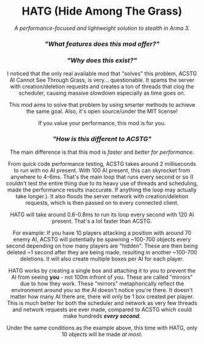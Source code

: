 <div align="center">
  <h1>HATG (Hide Among The Grass)</h1>
  <p>
    <i>A performance-focused and lightweight solution to stealth in Arma 3.</i>
  </p>

  ### ***"What features does this mod offer?"***

  ### ***"Why does this exist?"***

  I noticed that the only real available mod that "solves" this problem, ACSTG AI Cannot See Through Grass, is very... questionable. It spams the server with creation/deletion requests and creates a ton of threads that clog the scheduler, causing massive slowdown especially as time goes on.

  This mod aims to solve that problem by using smarter methods to achieve the same goal. Also, it's open source/under the MIT license!

  If you value your performance, this mod is for you.

  ### ***"How is this different to ACSTG"***

  The main difference is that this mod is *faster* and *better for performance*.

  From quick code performance testing, ACSTG takes around 2 milliseconds to run with no AI present. With 100 AI present, this can skyrocket from anywhere to 4-6ms. That's the main loop that runs every second or so (I couldn't test the entire thing due to its heavy use of threads and scheduling, made the performance results inaccurate. If anything the loop may actually take longer.). It also floods the server network with creation/deletion requests, which is then passed on to every connected client.

  HATG will take around 0.6-0.8ms to run its loop every second with 120 AI present. That's a lot faster than ACSTG.

  For example:
  If you have 10 players attacking a position with around 70 enemy AI, ACSTG will potentially be spawning ~100-700 objects every second depending on how many players are "hidden". These are then being deleted ~1 second after they are being made, resulting in another ~100-700 deletions. It will also create multiple boxes per AI for each player.

  HATG works by creating a single box and attaching it to you to prevent the AI from seeing **you** - not 100m infront of you. These are called "mirrors" due to how they work. These "mirrors" metaphorically reflect the environment around you so the AI doesn't notice you're there. It doesn't matter how many AI there are, there will only be 1 box created per player. This is much better for both the scheduler and network as very few threads and network requests are ever made, compared to ACSTG which could make hundreds ***every second***.
  
  Under the same conditions as the example above, this time with HATG, only 10 objects will be made *at most*.

</div>
